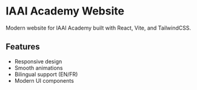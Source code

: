 ﻿# IAAI Academy Website

Modern website for IAAI Academy built with React, Vite, and TailwindCSS.

## Features
- Responsive design
- Smooth animations
- Bilingual support (EN/FR)
- Modern UI components
